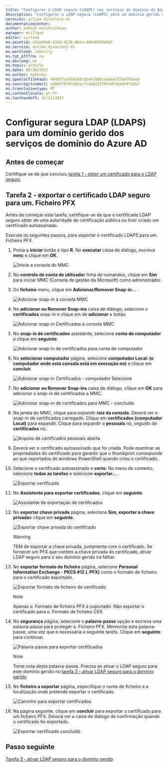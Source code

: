 ```yaml
---
title: "Configurar o LDAP seguro (LDAPS) nos serviços de domínio do Azure AD | Microsoft Docs"
description: "Configurar o LDAP seguro (LDAPS) para um domínio gerido dos serviços de domínio do Azure AD"
services: active-directory-ds
documentationcenter: 
author: mahesh-unnikrishnan
manager: mtillman
editor: curtand
ms.assetid: c6da94b6-4328-4230-801a-4b646055d4d7
ms.service: active-directory-ds
ms.workload: identity
ms.tgt_pltfrm: na
ms.devlang: na
ms.topic: article
ms.date: 06/30/2017
ms.author: maheshu
ms.openlocfilehash: 4d495fcef89a68ca544100dcea8e6c55d4709ae0
ms.sourcegitcommit: e266df9f97d04acfc4a843770fadfd8edf4fa2b7
ms.translationtype: MT
ms.contentlocale: pt-PT
ms.lasthandoff: 12/11/2017
---
```

# <a name="configure-secure-ldap-ldaps-for-an-azure-ad-domain-services-managed-domain"></a>Configurar segura LDAP (LDAPS) para um domínio gerido dos serviços de domínio do Azure AD

## <a name="before-you-begin"></a>Antes de começar
Certifique-se de que concluiu [tarefa 1 - obter um certificado para o LDAP seguro](active-directory-ds-admin-guide-configure-secure-ldap.md).


## <a name="task-2---export-the-secure-ldap-certificate-to-a-pfx-file"></a>Tarefa 2 - exportar o certificado LDAP seguro para um. Ficheiro PFX
Antes de começar esta tarefa, certifique-se de que o certificado LDAP seguro obter de uma autoridade de certificação pública ou tiver criado um certificado autoassinado.

Execute os seguintes passos, para exportar o certificado LDAPS para um. Ficheiro PFX.

1. Prima a **iniciar** botão e tipo **R**. No **executar** caixa de diálogo, escreva **mmc** e clique em **OK**.

    ![Inicie a consola do MMC](./media/active-directory-domain-services-admin-guide/secure-ldap-start-run.png)
2. No **controlo de conta de utilizador** linha de comandos, clique em **Sim** para iniciar MMC (Consola de gestão da Microsoft) como administrador.
3. Do **ficheiro** menu, clique em **Adicionar/Remover Snap-in...** .

    ![Adicionar snap-in à consola MMC](./media/active-directory-domain-services-admin-guide/secure-ldap-add-snapin.png)
4. No **adicionar ou Remover Snap-ins** caixa de diálogo, selecione o **certificados** snap-in e clique em de **adicionar >** botão.

    ![Adicionar snap-in Certificados à consola MMC](./media/active-directory-domain-services-admin-guide/secure-ldap-add-certificates-snapin.png)
5. No **snap-in de certificados** assistente, selecione **conta de computador** e clique em **seguinte**.

    ![Adicionar snap-in de certificados para conta de computador](./media/active-directory-domain-services-admin-guide/secure-ldap-add-certificates-computer-account.png)
6. No **selecionar computador** página, selecione **computador Local: (o computador onde esta consola está em execução no)** e clique em **concluir**.

    ![Adicionar snap-in Certificados - computador Selecione](./media/active-directory-domain-services-admin-guide/secure-ldap-add-certificates-local-computer.png)
7. No **adicionar ou Remover Snap-ins** caixa de diálogo, clique em **OK** para adicionar o snap-in de certificados a MMC.

    ![Adicionar snap-in de certificados para MMC - concluído](./media/active-directory-domain-services-admin-guide/secure-ldap-add-certificates-snapin-done.png)
8. Na janela do MMC, clique para expandir **raiz da consola**. Deverá ver o snap-in de certificados carregado. Clique em **certificados (computador Local)** para expandir. Clique para expandir o **pessoais** nó, seguido de **certificados** nó.

    ![Arquivo de certificados pessoais aberta](./media/active-directory-domain-services-admin-guide/secure-ldap-open-personal-store.png)
9. Deverá ver o certificado autoassinado que foi criada. Pode examinar as propriedades do certificado para garantir que o thumbprint corresponde ao que reportados do windows PowerShell quando criou o certificado.
10. Selecione o certificado autoassinado e **certo**. No menu de contexto, selecione **todas as tarefas** e selecione **exportar...** .

    ![Exportar certificado](./media/active-directory-domain-services-admin-guide/secure-ldap-export-cert.png)
11. No **Assistente para exportar certificados**, clique em **seguinte**.

    ![Assistente de exportação de certificados](./media/active-directory-domain-services-admin-guide/secure-ldap-export-cert-wizard.png)
12. No **exportar chave privada** página, selecione **Sim, exportar a chave privada**e clique em **seguinte**.

    ![Exportar chave privada do certificado](./media/active-directory-domain-services-admin-guide/secure-ldap-export-private-key.png)

    > [!WARNING]
    > TEM de exportar a chave privada, juntamente com o certificado. Se fornecer um PFX que contém a chave privada do certificado, ativar LDAP seguro para o seu domínio gerido irá falhar.
    >
    >
13. No **exportar formato de ficheiro** página, selecione **Personal Information Exchange - PKCS #12 (. PFX)** como o formato de ficheiro para o certificado exportado.

    ![Exportar formato de ficheiro de certificado](./media/active-directory-domain-services-admin-guide/secure-ldap-export-to-pfx.png)

    > [!NOTE]
    > Apenas o. Formato de ficheiro PFX é suportado. Não exportar o certificado para o. Formato de ficheiro CER.
    >
    >
14. No **segurança** página, selecione o **palavra-passe** opção e escreva uma palavra-passe para proteger o. Ficheiro PFX. Memorize esta palavra-passe, uma vez que é necessária a seguinte tarefa. Clique em **seguinte** para continuar.

    ![Palavra-passe para exportar certificados ](./media/active-directory-domain-services-admin-guide/secure-ldap-export-select-password.png)

    > [!NOTE]
    > Tome nota desta palavra-passe. Precisa ao ativar o LDAP seguro para este domínio gerido no [tarefa 3 - ativar LDAP seguro para o domínio gerido](active-directory-ds-admin-guide-configure-secure-ldap-enable-ldaps.md)
    >
    >
15. No **ficheiro a exportar** página, especifique o nome de ficheiro e a localização onde pretende exportar o certificado.

    ![Caminho para exportar certificados](./media/active-directory-domain-services-admin-guide/secure-ldap-export-select-path.png)
16. Na página seguinte, clique em **concluir** para exportar o certificado para um ficheiro PFX. Deverá ver a caixa de diálogo de confirmação quando o certificado foi exportado.

    ![Exportar certificado concluído](./media/active-directory-domain-services-admin-guide/secure-ldap-exported-as-pfx.png)


## <a name="next-step"></a>Passo seguinte
[Tarefa 3 - ativar LDAP seguro para o domínio gerido](active-directory-ds-admin-guide-configure-secure-ldap-enable-ldaps.md)
